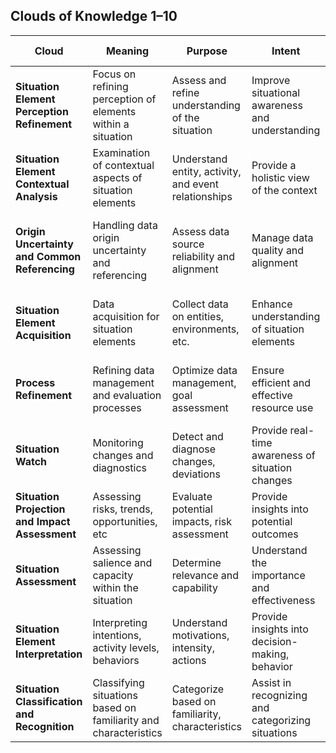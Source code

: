 
## Clouds of Knowledge 1–10

| Cloud                                   | Meaning                                                   | Purpose                                           | Intent                                        | Type of Information                                                                 |
|----------------------------------------|-----------------------------------------------------------|--------------------------------------------------|-----------------------------------------------|--------------------------------------------------------------------------------------|
| **Situation Element Perception Refinement** | Focus on refining perception of elements within a situation | Assess and refine understanding of the situation | Improve situational awareness and understanding | Quantitative assessments, entity identification, location, and movement data         |
| **Situation Element Contextual Analysis**   | Examination of contextual aspects of situation elements     | Understand entity, activity, and event relationships | Provide a holistic view of the context         | Entity-to-entity, entity-to-activity, event-to-activity relationships                |
| **Origin Uncertainty and Common Referencing** | Handling data origin uncertainty and referencing            | Assess data source reliability and alignment     | Manage data quality and alignment              | Data source reliability, timeliness, alignment with common references               |
| **Situation Element Acquisition**           | Data acquisition for situation elements                     | Collect data on entities, environments, etc.     | Enhance understanding of situation elements    | Entity perception, environment perception, activity perception, etc.                |
| **Process Refinement**                      | Refining data management and evaluation processes          | Optimize data management, goal assessment        | Ensure efficient and effective resource use    | Efficiency assessments, countermeasure effectiveness, goal prioritization          |
| **Situation Watch**                        | Monitoring changes and diagnostics                         | Detect and diagnose changes, deviations          | Provide real-time awareness of situation changes | Change analysis, diagnostics, comparisons to expectations                            |
| **Situation Projection and Impact Assessment** | Assessing risks, trends, opportunities, etc                | Evaluate potential impacts, risk assessment      | Provide insights into potential outcomes       | Risk assessment, trend analysis, threat prioritization, etc.                        |
| **Situation Assessment**                   | Assessing salience and capacity within the situation       | Determine relevance and capability               | Understand the importance and effectiveness     | Salience assessments, capability/capacity analysis                                   |
| **Situation Element Interpretation**       | Interpreting intentions, activity levels, behaviors        | Understand motivations, intensity, actions       | Provide insights into decision-making, behavior | Intent analysis, activity level assessment, behavior analysis                        |
| **Situation Classification and Recognition** | Classifying situations based on familiarity and characteristics | Categorize based on familiarity, characteristics | Assist in recognizing and categorizing situations | Familiarity analysis, characteristics assessment                                     |
